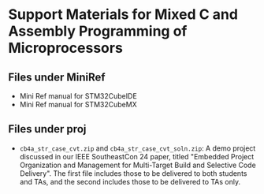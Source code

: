 # Support Materials for Mixed C and Assembly Programming of Microprocessors

## Files under MiniRef

-   Mini Ref manual for STM32CubeIDE
-   Mini Ref manual for STM32CubeMX  

## Files under proj

-   `cb4a_str_case_cvt.zip` and `cb4a_str_case_cvt_soln.zip`: A demo project discussed in our IEEE SoutheastCon 24 paper, titled "Embedded Project Organization and Management for Multi-Target Build and Selective Code Delivery". The first file includes those to be delivered to both students and TAs, and the second includes those to be delivered to TAs only.
  

